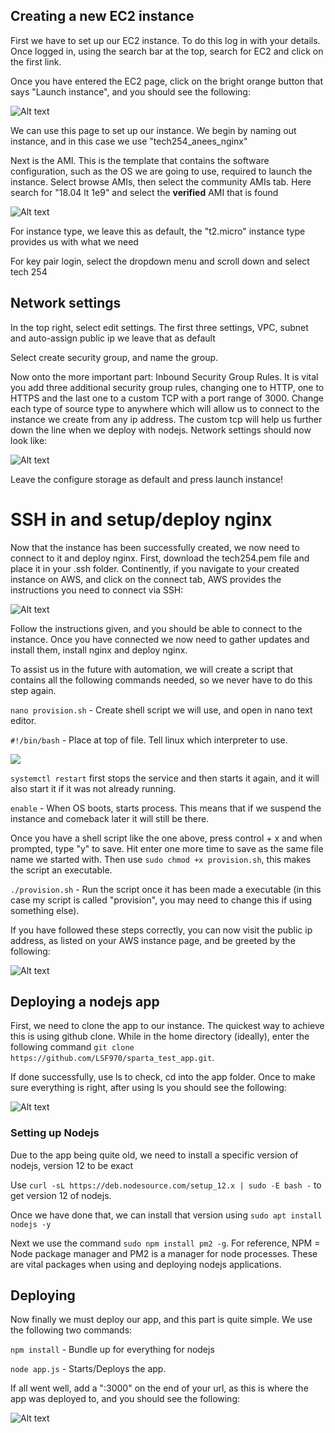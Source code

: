 ## Creating a new EC2 instance

First we have to set up our EC2 instance. To do this log in with your details. Once logged in, using the search bar at the top, search for EC2 and click on the first link.

Once you have entered the EC2 page, click on the bright orange button that says "Launch instance", and you should see the following:

![Alt text](../aws_and_nginx/instance_homepage.png)

We can use this page to set up our instance. We begin by naming out instance, and in this case we use "tech254_anees_nginx"

Next is the AMI. This is the template that contains the software configuration, such as the OS we are going to use, required to launch the instance. Select browse AMIs, then select the community AMIs tab. Here search for "18.04 lt 1e9" and select the **verified** AMI that is found

![Alt text](../aws_and_nginx/ami.PNG)

For instance type, we leave this as default, the "t2.micro" instance type provides us with what we need

For key pair login, select the dropdown menu and scroll down and select tech 254

## Network settings

In the top right, select edit settings.
The first three settings, VPC, subnet and auto-assign public ip we leave that as default

Select create security group, and name the group. 

Now onto the more important part: Inbound Security Group Rules. It is vital you add three additional security group rules, changing one to HTTP, one to HTTPS and the last one to a custom TCP with a port range of 3000. Change each type of source type to anywhere which will allow us to connect to the instance we create from any ip address. The custom tcp will help us further down the line when we deploy with nodejs. Network settings should now look like:

![Alt text](../aws_and_nginx/network_settings.PNG)

Leave the configure storage as default and press launch instance!

# SSH in and setup/deploy nginx

Now that the instance has been successfully created, we now need to connect to it and deploy nginx.
First, download the tech254.pem file and place it in your .ssh folder. Continently, if you navigate to your created instance on AWS, and click on the connect tab, AWS provides the instructions you need to connect via SSH:

![Alt text](../aws_and_nginx/connect_aws.PNG)

Follow the instructions given, and you should be able to connect to the instance. Once you have connected we now need to gather updates and install them, install nginx and deploy nginx.

To assist us in the future with automation, we will create a script that contains all the following commands needed, so we never have to do this step again.

`nano provision.sh` - Create shell script we will use, and open in nano text editor.

`#!/bin/bash` - Place at top of file. Tell linux which interpreter to use.

![](start_commands.PNG)

`systemctl restart` first stops the service and then starts it again, and it will also start it if it was not already running.

`enable` - When OS boots, starts process. This means that if we suspend the instance and comeback later it will still  be there.
 
 Once you have  a shell script like the one above, press control + x and when prompted, type "y" to save. Hit enter one more time to save as the same file name we started with. Then use `sudo chmod +x provision.sh`, this makes the script an executable.

`./provision.sh` - Run the script once it has been made a executable (in this case my script is called "provision", you may need to change this if using something else).

If you have followed these steps correctly, you can now visit the public ip address, as listed on your AWS instance page, and be greeted by the following: 

![Alt text](../aws_and_nginx/nginx_deployed.PNG)

## Deploying a nodejs app

First, we need to clone the app to our instance. The quickest way to achieve this is using github clone. While in the home directory (ideally), enter the following command `git clone https://github.com/LSF970/sparta_test_app.git`.

If done successfully, use ls to check, cd into the app folder. Once to make sure everything is right, after using ls you should see the following:

![Alt text](successful_clone.PNG)


### Setting up Nodejs
Due to the app being quite old, we need to install a specific version of nodejs, version 12 to be exact

Use `curl -sL https://deb.nodesource.com/setup_12.x | sudo -E bash -` to get version 12 of nodejs.

Once we have done that, we can install that version using `sudo apt install nodejs -y` 

Next we use the command `sudo npm install pm2 -g`. For reference, NPM = Node package manager and PM2 is a manager for node processes. These are vital packages when using and deploying nodejs applications.

## Deploying
Now finally we must deploy our app, and this part is quite simple. We use the following two commands:

`npm install` - Bundle up for everything for nodejs

`node app.js` - Starts/Deploys the app.

If all went well, add a ":3000" on the end of your url, as this is where the app was deployed to, and you should see the following:

![Alt text](successful_deploy.PNG)
